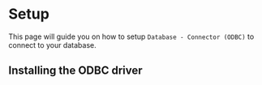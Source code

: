 # Setup
This page will guide you on how to setup `Database - Connector (ODBC)` to connect to your database.

## Installing the ODBC driver

